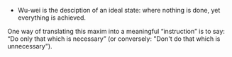 ---
---

- Wu-wei is the desciption of an ideal state:
where nothing is done, yet everything is achieved.

One way of translating this maxim into a meaningful “instruction” is to say: “Do only that which is necessary” (or conversely: "Don't do that which is unnecessary").